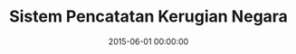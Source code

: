 ---
layout: inner
position: left
title: 'Sistem Pencatatan Kerugian Negara'
lead_text: 'Working on both back-end and front-end side for the web-based application.'
tags: ['MySQL Database', 'PHP', 'Yii 2', 'HTML', 'CSS', 'jQuery']
featured_image: '/img/posts/sikena-min.png'
date: 2015-06-01 00:00:00
categories: ['Web Dev']
project_link: ''
button_icon: ''
button_text: ''
order: 6
visible: 1
company: 'Aditya Arta Abadi, PT'
---